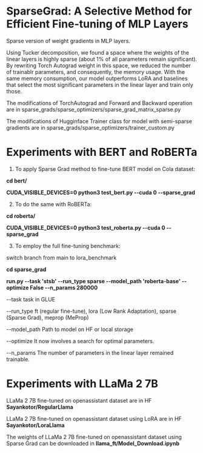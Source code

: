 # SparseGrad: A Selective Method for Efficient Fine-tuning of MLP Layers
Sparse version of weight gradients in MLP layers.

Using Tucker decomposition, we found a space where the weights of the linear layers is highly sparse (about 1% of all parameters remain significant). By rewriting Torch Autograd weight in this space, we reduced the number of trainablr parameters, and consequently, the memory usage. With the same memory consumption, our model outperforms LoRA and baselines that select the most significant parameters in the linear layer and train only those.

The modifications of TorchAutograd and Forward and Backward  operation are in sparse_grads/sparse_optimizers/sparse_grad_matrix_sparse.py

The modifications of Hugginface Trainer class for model with semi-sparse gradients are in sparse_grads/sparse_optimizers/trainer_custom.py

# Experiments with BERT and RoBERTa


1. To apply Sparse Grad method to fine-tune BERT model on Cola dataset:
   
**cd bert/**

**CUDA_VISIBLE_DEVICES=0 python3 test_bert.py --cuda 0 --sparse_grad**


2. To do the same with RoBERTa:
   
**cd roberta/**

**CUDA_VISIBLE_DEVICES=0 python3 test_roberta.py --cuda 0 --sparse_grad**


3. To employ the full fine-tuning benchmark:
   
switch branch from main to lora_benchmark

**cd sparse_grad**

**run.py --task 'stsb' --run_type sparse --model_path 'roberta-base' --optimize False --n_params 280000** 

--task task in GLUE 

--run_type ft (regular fine-tune), lora (Low Rank Adaptation), sparse (Sparse Grad), meprop (MeProp) 

--model_path Path to model on HF or local storage 

--optimize It now involves a search for optimal parameters. 

--n_params The number of parameters in the linear layer remained trainable.


# Experiments with LLaMa 2 7B

LLaMa 2 7B fine-tuned on openassistant dataset are in HF **Sayankotor/RegularLlama**

LLaMa 2 7B fine-tuned on openassistant dataset using LoRA are in HF **Sayankotor/LoraLlama**

The weights of LLaMa 2 7B fine-tuned on openassistant dataset using Sparse Grad can be downloaded in **llama_ft/Model_Download.ipynb**





